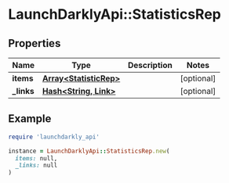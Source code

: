 # LaunchDarklyApi::StatisticsRep

## Properties

| Name | Type | Description | Notes |
| ---- | ---- | ----------- | ----- |
| **items** | [**Array&lt;StatisticRep&gt;**](StatisticRep.md) |  | [optional] |
| **_links** | [**Hash&lt;String, Link&gt;**](Link.md) |  | [optional] |

## Example

```ruby
require 'launchdarkly_api'

instance = LaunchDarklyApi::StatisticsRep.new(
  items: null,
  _links: null
)
```

